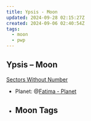 ```yaml
---
title: Ypsis - Moon
updated: 2024-09-28 02:15:27Z
created: 2024-09-06 02:40:54Z
tags:
  - moon
  - pwp
---
```


## Ypsis &ndash; Moon

[Sectors Without Number](https://sectorswithoutnumber.com/sector/bfDcBzTtgpeyLUfwzjio/moon/gG3AF1uwga6sHLPcw77n)

- Planet: @[Fatima - Planet](../../../Gaming/StarsWithoutNumber/PiratesWithoutPlunder/Fatima%20-%20Planet.md)

- Moon Tags
	- 